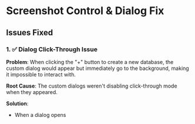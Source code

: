 # Screenshot Control & Dialog Fix

## Issues Fixed

### 1. ✅ Dialog Click-Through Issue
**Problem**: When clicking the "+" button to create a new database, the custom dialog would appear but immediately go to the background, making it impossible to interact with.

**Root Cause**: The custom dialogs weren't disabling click-through mode when they appeared.

**Solution**: 
- When a dialog opens
